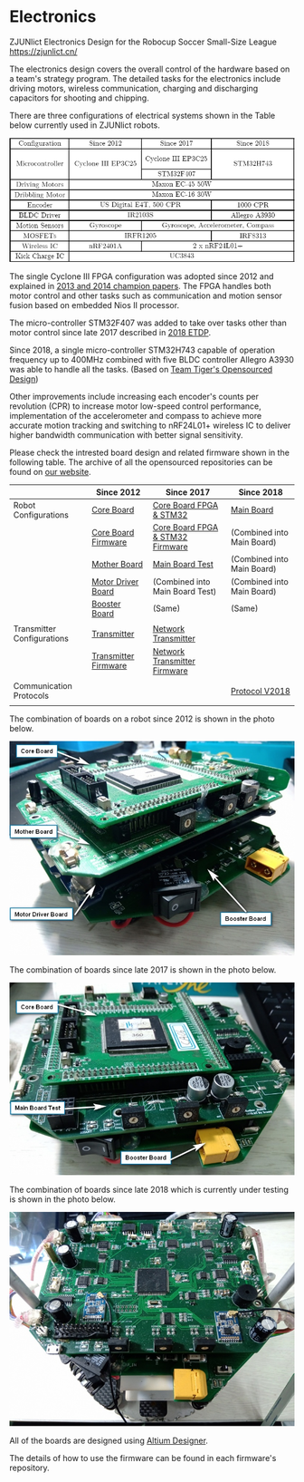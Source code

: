 # Electronics

 ZJUNlict Electronics Design for the Robocup Soccer Small-Size League https://zjunlict.cn/
 

The electronics design covers the overall control of the hardware based on a team's strategy program. The detailed tasks for the electronics include driving motors, wireless communication, charging and discharging capacitors for shooting and chipping. 

There are three configurations of electrical systems shown in the Table below currently used in ZJUNlict robots. 

![Electronics Configurations](./Images/Configurations.PNG)

The single Cyclone III FPGA configuration was adopted since 2012 and explained in [2013 and 2014 champion papers](https://zjunlict.cn/?page_id=54). The FPGA handles both motor control and other tasks such as communication and motion sensor fusion based on embedded Nios II processor. 

The micro-controller STM32F407 was added to take over tasks other than motor control since late 2017 described in [2018 ETDP](https://zjunlict.cn/?page_id=54). 

Since 2018, a single micro-controller STM32H743 capable of operation frequency up to 400MHz combined with five BLDC controller Allegro A3930 was able to handle all the tasks. (Based on [Team Tiger's Opensourced Design](https://tigers-mannheim.de/index.php?id=65))

Other improvements include increasing each encoder's counts per revolution (CPR) to increase motor low-speed control performance, implementation of the accelerometer and compass to achieve more accurate motion tracking and switching to nRF24L01+ wireless IC to deliver higher bandwidth communication with better signal sensitivity.

Please check the intrested board design and related firmware shown in the following table. The archive of all the opensourced repositories can be found on [our website](https://zjunlict.cn/?page_id=54).

|                            | Since 2012           | Since 2017                       | Since 2018 |
|----------------------------|----------------------|----------------------------------|------------|
| Robot Configurations       | [Core Board](https://github.com/ZJUNlict/Core_Board)           | [Core Board FPGA & STM32](https://github.com/ZJUNlict/Core_Board_FPGA_STM32)          | [Main Board](https://github.com/ZJUNlict/Main_Board) |
|                            | [Core Board Firmware](https://github.com/ZJUNlict/Firmware_for_Core_Board)  | [Core Board FPGA & STM32 Firmware](https://github.com/ZJUNlict/Firmware_for_Core_Board_FPGA_STM32) |         (Combined into Main Board)   |
|                            | [Mother Board](https://github.com/ZJUNlict/Mother_Board)         | [Main Board Test](https://github.com/ZJUNlict/Main_Board_Test)                  |   (Combined into Main Board)  |
|                            | [Motor Driver Board](https://github.com/ZJUNlict/Motor_Driver_Board)   | (Combined into Main Board Test)                    |    (Combined into Main Board)        |
|                            | [Booster Board](https://github.com/ZJUNlict/Booster_Board)        |     (Same)                   |     (Same)       |
|                            |                      |                                  |            |
| Transmitter Configurations | [Transmitter](https://github.com/ZJUNlict/Transmitter)          | [Network Transmitter](https://github.com/ZJUNlict/Network_Transmitter)              |            |
|                            | [Transmitter Firmware](https://github.com/ZJUNlict/Firmware_for_Transmitter) | [Network Transmitter Firmware](https://github.com/ZJUNlict/Firmware_for_Network_Transmitter)     |            |
|                            |                      |                                  |            |
|  Communication Protocols   |                      |                                  | [Protocol V2018](https://github.com/ZJUNlict/Wireless_Communication_Protocol) |
|                            |                      |                                  |   |

The combination of boards on a robot since 2012 is shown in the photo below.

![](./Images/Combination_2012_Shrinked.jpg)

The combination of boards since late 2017 is shown in the photo below.

![](./Images/Combination_2017_Shrinked.jpg)

The combination of boards since late 2018 which is currently under testing is shown in the photo below.

![](./Images/Combination_2019_Shrinked.jpg)

All of the boards are designed using [Altium Designer](https://www.altium.com/altium-designer/).

The details of how to use the firmware can be found in each firmware's repository.